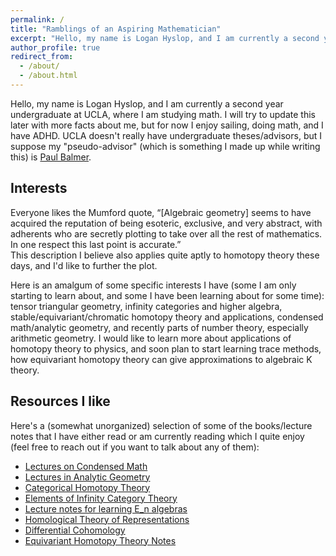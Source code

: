 ```yaml
---
permalink: /
title: "Ramblings of an Aspiring Mathematician"
excerpt: "Hello, my name is Logan Hyslop, and I am currently a second year undergraduate at UCLA, where I am studying math."
author_profile: true
redirect_from: 
  - /about/
  - /about.html
---
```


Hello, my name is Logan Hyslop, and I am currently a second year undergraduate at UCLA, where I am studying math. I will try to update this later with more facts about me, but for now I enjoy sailing, doing math, and I have ADHD.  UCLA doesn't really have undergraduate theses/advisors, but I suppose my "pseudo-advisor" (which is something I made up while writing this) is [Paul Balmer](https://www.math.ucla.edu/~balmer/teaching.html).

## Interests

Everyone likes the Mumford quote, “[Algebraic geometry] seems to have acquired
the reputation of being esoteric, exclusive, and very abstract, with adherents who are secretly
plotting to take over all the rest of mathematics. In one respect this last point is accurate.”     
This description I believe also applies quite aptly to homotopy theory these days, and I'd like to further the plot.

Here is an amalgum of some specific interests I have (some I am only starting to learn about, and some I have been learning about for some time): tensor triangular geometry, infinity categories and higher algebra, stable/equivariant/chromatic homotopy theory and applications, condensed math/analytic geometry, and recently parts of number theory, especially arithmetic geometry.  I would like to learn more about applications of homotopy theory to physics, and soon plan to start learning trace methods, how equivariant homotopy theory can give approximations to algebraic K theory.

## Resources I like

Here's a (somewhat unorganized) selection of some of the books/lecture notes that I have either read or am currently reading which I quite enjoy (feel free to reach out if you want to talk about any of them):
* [Lectures on Condensed Math](https://www.math.uni-bonn.de/people/scholze/Condensed.pdf)
* [Lectures in Analytic Geometry](https://www.math.uni-bonn.de/people/scholze/Analytic.pdf)
* [Categorical Homotopy Theory](https://emilyriehl.github.io/files/cathtpy.pdf)
* [Elements of Infinity Category Theory](https://emilyriehl.github.io/files/elements.pdf)
* [Lecture notes for learning E_n algebras](https://www.math.univ-paris13.fr/~harpaz/lecture_notes.pdf)
* [Homological Theory of Representations](https://www.math.uni-bielefeld.de/~hkrause/HomTheRep.pdf)
* [Differential Cohomology](https://arxiv.org/pdf/2109.12250.pdf)
* [Equivariant Homotopy Theory Notes](https://web.ma.utexas.edu/users/a.debray/lecture_notes/m392c_EHT_notes.pdf)
